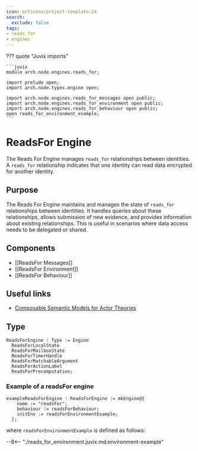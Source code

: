 ```yaml
---
icon: octicons/project-template-24
search:
  exclude: false
tags:
- reads_for
- engines
---
```


??? quote "Juvix imports"

    ```juvix
    module arch.node.engines.reads_for;

    import prelude open;
    import arch.node.types.engine open;

    import arch.node.engines.reads_for_messages open public;
    import arch.node.engines.reads_for_environment open public;
    import arch.node.engines.reads_for_behaviour open public;
    open reads_for_environment_example;
    ```

# ReadsFor Engine

The Reads For Engine manages `reads_for` relationships between identities. A `reads_for` relationship indicates that one identity can read data encrypted for another identity.

## Purpose

The Reads For Engine maintains and manages the state of `reads_for` relationships between identities. It handles queries about these relationships, allows submission of new evidence, and provides information about existing relationships. This is useful in scenarios where data access needs to be delegated or shared.

## Components

- [[ReadsFor Messages]]
- [[ReadsFor Environment]]
- [[ReadsFor Behaviour]]

## Useful links

- [Composable Semantic Models for Actor Theories](https://citeseerx.ist.psu.edu/document?repid=rep1&type=pdf&doi=18475015c7c46d38292833ddda32dc88b5655160)

## Type

<!-- --8<-- [start:ReadsForEngine] -->
```juvix
ReadsForEngine : Type := Engine
  ReadsForLocalState
  ReadsForMailboxState
  ReadsForTimerHandle
  ReadsForMatchableArgument
  ReadsForActionLabel
  ReadsForPrecomputation;
```
<!-- --8<-- [end:ReadsForEngine] -->

### Example of a readsFor engine

```juvix extract-module-statements
exampleReadsForEngine : ReadsForEngine := mkEngine@{
    name := "readsFor";
    behaviour := readsForBehaviour;
    initEnv := readsForEnvironmentExample;
  };
```

where `readsForEnvironmentExample` is defined as follows:

--8<-- "./reads_for_environment.juvix.md:environment-example"
